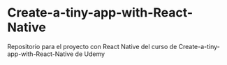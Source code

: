 # Create-a-tiny-app-with-React-Native
Repositorio para el proyecto con React Native del curso de Create-a-tiny-app-with-React-Native de Udemy
